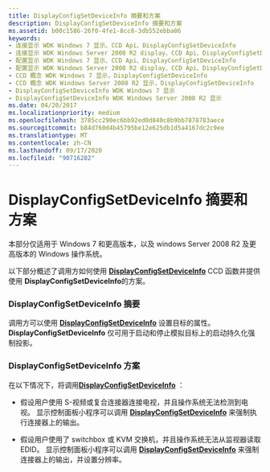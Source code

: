 ```yaml
---
title: DisplayConfigSetDeviceInfo 摘要和方案
description: DisplayConfigSetDeviceInfo 摘要和方案
ms.assetid: b00c1586-26f0-4fe1-8cc8-3db552ebba86
keywords:
- 连接显示 WDK Windows 7 显示、CCD Api、DisplayConfigSetDeviceInfo
- 连接显示 WDK Windows Server 2008 R2 display、CCD Api、DisplayConfigSetDeviceInfo
- 配置显示 WDK Windows 7 显示、CCD Api、DisplayConfigSetDeviceInfo
- 配置显示 WDK Windows Server 2008 R2 display、CCD Api、DisplayConfigSetDeviceInfo
- CCD 概念 WDK Windows 7 显示，DisplayConfigSetDeviceInfo
- CCD 概念 WDK Windows Server 2008 R2 显示，DisplayConfigSetDeviceInfo
- DisplayConfigSetDeviceInfo WDK Windows 7 显示
- DisplayConfigSetDeviceInfo WDK Windows Server 2008 R2 显示
ms.date: 04/20/2017
ms.localizationpriority: medium
ms.openlocfilehash: 3785cc290ec6bb92ed0d840c8b9bb7878783aece
ms.sourcegitcommit: b84d760d4b45795be12e625db1d5a4167dc2c9ee
ms.translationtype: MT
ms.contentlocale: zh-CN
ms.lasthandoff: 09/17/2020
ms.locfileid: "90716282"
---
```

# <a name="displayconfigsetdeviceinfo-summary-and-scenarios"></a>DisplayConfigSetDeviceInfo 摘要和方案


本部分仅适用于 Windows 7 和更高版本，以及 windows Server 2008 R2 及更高版本的 Windows 操作系统。

以下部分概述了调用方如何使用 [**DisplayConfigSetDeviceInfo**](/windows/win32/api/winuser/nf-winuser-displayconfigsetdeviceinfo) CCD 函数并提供使用 **DisplayConfigSetDeviceInfo**的方案。

### <a name="span-iddisplayconfigsetdeviceinfo_summaryspanspan-iddisplayconfigsetdeviceinfo_summaryspandisplayconfigsetdeviceinfo-summary"></a><span id="displayconfigsetdeviceinfo_summary"></span><span id="DISPLAYCONFIGSETDEVICEINFO_SUMMARY"></span>DisplayConfigSetDeviceInfo 摘要

调用方可以使用 [**DisplayConfigSetDeviceInfo**](/windows/win32/api/winuser/nf-winuser-displayconfigsetdeviceinfo) 设置目标的属性。 **DisplayConfigSetDeviceInfo** 仅可用于启动和停止模拟目标上的启动持久化强制投影。

### <a name="span-iddisplayconfigsetdeviceinfo_scenariosspanspan-iddisplayconfigsetdeviceinfo_scenariosspandisplayconfigsetdeviceinfo-scenarios"></a><span id="displayconfigsetdeviceinfo_scenarios"></span><span id="DISPLAYCONFIGSETDEVICEINFO_SCENARIOS"></span>DisplayConfigSetDeviceInfo 方案

在以下情况下，将调用[**DisplayConfigSetDeviceInfo**](/windows/win32/api/winuser/nf-winuser-displayconfigsetdeviceinfo) ：

-   假设用户使用 S-视频或复合连接器连接电视，并且操作系统无法检测到电视。 显示控制面板小程序可以调用 [**DisplayConfigSetDeviceInfo**](/windows/win32/api/winuser/nf-winuser-displayconfigsetdeviceinfo) 来强制执行连接器上的输出。

-   假设用户使用了 switchbox 或 KVM 交换机，并且操作系统无法从监视器读取 EDID。 显示控制面板小程序可以调用 [**DisplayConfigSetDeviceInfo**](/windows/win32/api/winuser/nf-winuser-displayconfigsetdeviceinfo) 来强制连接器上的输出，并设置分辨率。

 


